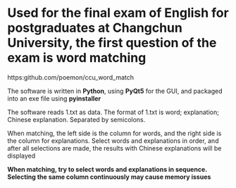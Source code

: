 # Used for the final exam of English for postgraduates at Changchun University, the first question of the exam is word matching 

https:github.com/poemon/ccu_word_match

The software is written in **Python**, using **PyQt5** for the GUI, and packaged into an exe file using **pyinstaller**

The software reads 1.txt as data. The format of 1.txt is word; explanation; Chinese explanation. Separated by semicolons.

When matching, the left side is the column for words, and the right side is the column for explanations. Select words and explanations in order, and after all selections are made, the results with Chinese explanations will be displayed

**When matching, try to select words and explanations in sequence. Selecting the same column continuously may cause memory issues**
